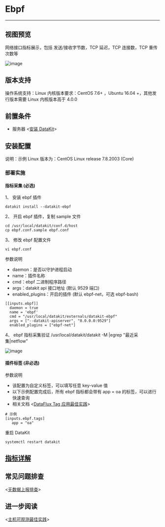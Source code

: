 
# Ebpf
---

## 视图预览

网络接口指标展示，包括 发送/接收字节数，TCP 延迟，TCP 连接数，TCP 重传次数等

![image](../imgs/input-ebpf-1.png)

## 版本支持

操作系统支持：Linux 
内核版本要求：CentOS 7.6+ ，Ubuntu 16.04 +，其他发行版本需要 Linux 内核版本高于 4.0.0

## 前置条件

- 服务器 <[安装 DataKit](../datakit/datakit-install.md)>

## 安装配置

说明：示例 Linux 版本为：CentOS Linux release 7.8.2003 (Core)

### 部署实施

#### 指标采集 (必选)

1、 安装 ebpf 插件

```
datakit install --datakit-ebpf
```

2、 开启 ebpf 插件，复制 sample 文件

```
cd /usr/local/datakit/conf.d/host
cp ebpf.conf.sample ebpf.conf
```

3、 修改 ebpf 配置文件

```
vi ebpf.conf
```

参数说明

- daemon：是否以守护进程启动
- name：插件名称
- cmd：ebpf 二进制程序路径
- args：datakit api 接口地址 (默认 9529 端口)
- enabled_plugins：开启的插件 (默认 ebpf-net，可选 ebpf-bash)

```
[[inputs.ebpf]]
  daemon = true
  name = 'ebpf'
  cmd = "/usr/local/datakit/externals/datakit-ebpf"
  args = ["--datakit-apiserver", "0.0.0.0:9529"]
  enabled_plugins = ["ebpf-net"]
```

4、 ebpf 指标采集验证  /usr/local/datakit/datakit -M |egrep "最近采集|netflow"

![image](../imgs/input-ebpf-2.png)

#### 插件标签 (非必选)

参数说明

- 该配置为自定义标签，可以填写任意 key-value 值
- 以下示例配置完成后，所有 ebpf 指标都会带有 app = oa 的标签，可以进行快速查询
- 相关文档 <[DataFlux Tag 应用最佳实践](../best-practices/insight/tag.md)>

```
# 示例
[inputs.ebpf.tags]
   app = "oa"
```

重启 DataKit

```
systemctl restart datakit
```

## [指标详解](../datakit/ebpf#measurements)

## 常见问题排查

<[无数据上报排查](../datakit/why-no-data.md)>

## 进一步阅读
<[主机可观测最佳实践](../best-practices/monitoring/host-linux)>

